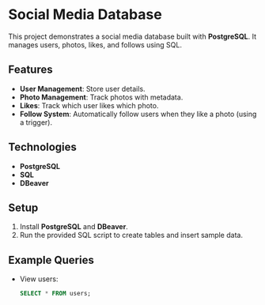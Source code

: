 
# Social Media Database

This project demonstrates a social media database built with **PostgreSQL**. It manages users, photos, likes, and follows using SQL.

## Features

- **User Management**: Store user details.
- **Photo Management**: Track photos with metadata.
- **Likes**: Track which user likes which photo.
- **Follow System**: Automatically follow users when they like a photo (using a trigger).

## Technologies

- **PostgreSQL**
- **SQL**
- **DBeaver**

## Setup

1. Install **PostgreSQL** and **DBeaver**.
2. Run the provided SQL script to create tables and insert sample data.

## Example Queries

- View users:
  ```sql
  SELECT * FROM users;
